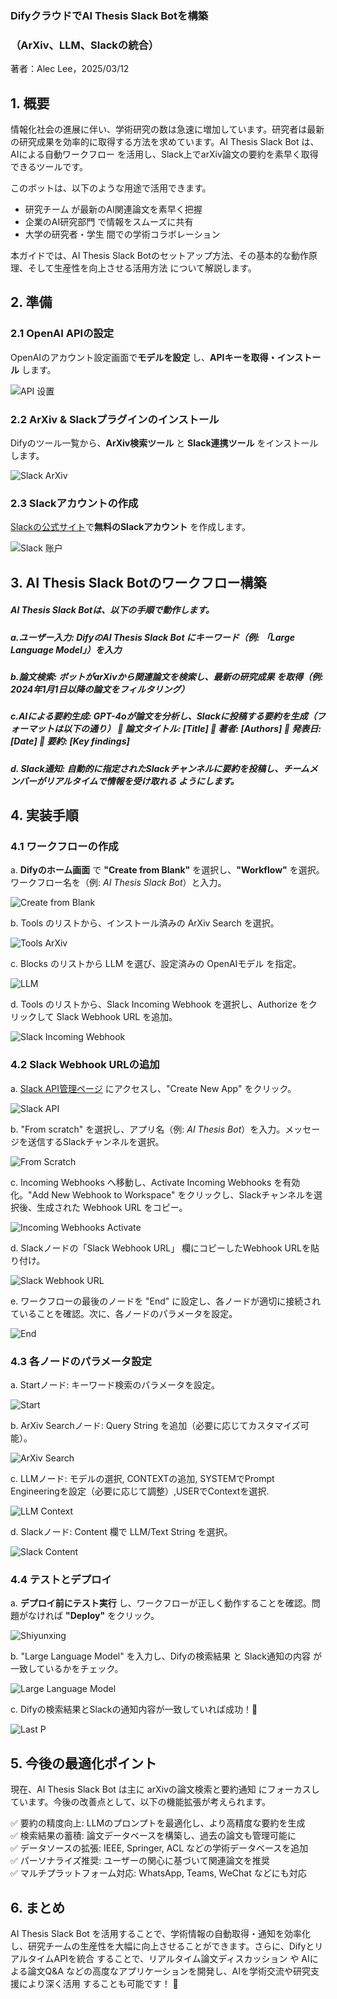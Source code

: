 ### **DifyクラウドでAI Thesis Slack Botを構築**

### **（ArXiv、LLM、Slackの統合）**

著者：Alec Lee，2025/03/12

## **1\. 概要**

  情報化社会の進展に伴い、学術研究の数は急速に増加しています。研究者は最新の研究成果を効率的に取得する方法を求めています。AI Thesis Slack Bot は、AIによる自動ワークフロー を活用し、Slack上でarXiv論文の要約を素早く取得 できるツールです。

このボットは、以下のような用途で活用できます。

* 研究チーム が最新のAI関連論文を素早く把握  
* 企業のAI研究部門 で情報をスムーズに共有  
* 大学の研究者・学生 間での学術コラボレーション

本ガイドでは、AI Thesis Slack Botのセットアップ方法、その基本的な動作原理、そして生産性を向上させる活用方法 について解説します。

## **2\. 準備**

### **2.1 OpenAI APIの設定**

OpenAIのアカウント設定画面で**モデルを設定** し、**APIキーを取得・インストール** します。

![API 设置](https://raw.githubusercontent.com/aleclee1005/MyPic/main/img/001API.jpg)

### **2.2 ArXiv & Slackプラグインのインストール**

Difyのツール一覧から、**ArXiv検索ツール** と **Slack連携ツール** をインストールします。

![Slack ArXiv](https://raw.githubusercontent.com/aleclee1005/MyPic/main/img/002SlackArXiv.jpg)

### **2.3 Slackアカウントの作成**

[Slackの公式サイト](https://slack.com/intl/en-gb/get-started?entry_point=help_center#/createnew)で**無料のSlackアカウント** を作成します。

![Slack 账户](https://raw.githubusercontent.com/aleclee1005/MyPic/main/img/003SlackAccount.jpg)

## **3\. AI Thesis Slack Botのワークフロー構築**

##### AI Thesis Slack Botは、以下の手順で動作します。

##### a.ユーザー入力: DifyのAI Thesis Slack Bot にキーワード（例: *「Large Language Model」*）を入力

##### b.論文検索: ボットがarXivから関連論文を検索し、最新の研究成果 を取得（例: *2024年1月1日以降の論文をフィルタリング*）

##### c.AIによる要約生成: GPT-4oが論文を分析し、Slackに投稿する要約を生成（フォーマットは以下の通り）   📄 論文タイトル: \[Title\]  👤 著者: \[Authors\]  📆 発表日: \[Date\]  📌 要約: \[Key findings\]

##### d. Slack通知: 自動的に指定されたSlackチャンネルに要約を投稿し、チームメンバーがリアルタイムで情報を受け取れる ようにします。

## **4\. 実装手順**

### **4.1 ワークフローの作成**

a. **Difyのホーム画面** で **"Create from Blank"** を選択し、**"Workflow"** を選択。ワークフロー名を（例: *AI Thesis Slack Bot*）と入力。

![Create from Blank](https://raw.githubusercontent.com/aleclee1005/MyPic/main/img/004Createfromblank.jpg)

b. Tools のリストから、インストール済みの ArXiv Search を選択。

![Tools ArXiv](https://raw.githubusercontent.com/aleclee1005/MyPic/main/img/005ToolsArXiv.jpg)

c. Blocks のリストから LLM を選び、設定済みの OpenAIモデル を指定。

![LLM](https://raw.githubusercontent.com/aleclee1005/MyPic/main/img/006LLM.jpg)

d. Tools のリストから、Slack Incoming Webhook を選択し、Authorize をクリックして Slack Webhook URL を追加。

![Slack Incoming Webhook](https://raw.githubusercontent.com/aleclee1005/MyPic/main/img/007Slackincomingwebhook.jpg)

### **4.2 Slack Webhook URLの追加**

a. [Slack API管理ページ](https://api.slack.com/apps) にアクセスし、"Create New App" をクリック。

![Slack API](https://raw.githubusercontent.com/aleclee1005/MyPic/main/img/008Slackapi.jpg)

b. "From scratch" を選択し、アプリ名（例: *AI Thesis Bot*）を入力。メッセージを送信するSlackチャンネルを選択。

![From Scratch](https://raw.githubusercontent.com/aleclee1005/MyPic/main/img/009Fromscratch.jpg)

c. Incoming Webhooks へ移動し、Activate Incoming Webhooks を有効化。"Add New Webhook to Workspace" をクリックし、Slackチャンネルを選択後、生成された Webhook URL をコピー。

![Incoming Webhooks Activate](https://raw.githubusercontent.com/aleclee1005/MyPic/main/img/010IncomingwebhooksActivate.jpg)

d. Slackノードの「Slack Webhook URL」 欄にコピーしたWebhook URLを貼り付け。

![Slack Webhook URL](https://raw.githubusercontent.com/aleclee1005/MyPic/main/img/011SlackWehookURL.jpg)

e. ワークフローの最後のノードを "End" に設定し、各ノードが適切に接続されていることを確認。次に、各ノードのパラメータを設定。

![End](https://raw.githubusercontent.com/aleclee1005/MyPic/main/img/012End.jpg)

### **4.3 各ノードのパラメータ設定**

a. Startノード: キーワード検索のパラメータを設定。

![Start](https://raw.githubusercontent.com/aleclee1005/MyPic/main/img/013Start.jpg)

b. ArXiv Searchノード: Query String を追加（必要に応じてカスタマイズ可能）。

![ArXiv Search](https://raw.githubusercontent.com/aleclee1005/MyPic/main/img/014ArXivSearch.jpg)

c. LLMノード: モデルの選択, CONTEXTの追加, SYSTEMでPrompt Engineeringを設定（必要に応じて調整）,USERでContextを選択. 

![LLM Context](https://raw.githubusercontent.com/aleclee1005/MyPic/main/img/015LLMcontext.jpg)

d. Slackノード: Content 欄で LLM/Text String を選択。

![Slack Content](https://raw.githubusercontent.com/aleclee1005/MyPic/main/img/016Slackcontent.jpg)

### **4.4 テストとデプロイ**

a. **デプロイ前にテスト実行** し、ワークフローが正しく動作することを確認。問題がなければ **"Deploy"** をクリック。

![Shiyunxing](https://raw.githubusercontent.com/aleclee1005/MyPic/main/img/017Shiyunxing.jpg)

b. "Large Language Model" を入力し、Difyの検索結果 と Slack通知の内容 が一致しているかをチェック。

![Large Language Model](https://raw.githubusercontent.com/aleclee1005/MyPic/main/img/018Largelanguagemodel.jpg)

c. Difyの検索結果とSlackの通知内容が一致していれば成功！🎉

![Last P](https://raw.githubusercontent.com/aleclee1005/MyPic/main/img/019LastP.jpg)

## **5\. 今後の最適化ポイント**

現在、AI Thesis Slack Bot は主に arXivの論文検索と要約通知 にフォーカスしています。今後の改善点として、以下の機能拡張が考えられます。

 ✅ 要約の精度向上: LLMのプロンプトを最適化し、より高精度な要約を生成  
 ✅ 検索結果の蓄積: 論文データベースを構築し、過去の論文も管理可能に  
 ✅ データソースの拡張: IEEE, Springer, ACL などの学術データベースを追加  
 ✅ パーソナライズ推奨: ユーザーの関心に基づいて関連論文を推奨  
 ✅ マルチプラットフォーム対応: WhatsApp, Teams, WeChat などにも対応

## **6\. まとめ**

   AI Thesis Slack Bot を活用することで、学術情報の自動取得・通知を効率化 し、研究チームの生産性を大幅に向上させることができます。さらに、DifyとリアルタイムAPIを統合 することで、リアルタイム論文ディスカッション や AIによる論文Q\&A などの高度なアプリケーションを開発し、AIを学術交流や研究支援により深く活用 することも可能です！ 🚀
